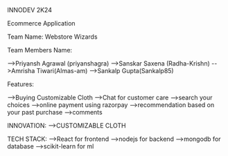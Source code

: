 INNODEV 2K24

Ecommerce Application

Team Name: Webstore Wizards

Team Members Name:

-->Priyansh Agrawal (priyanshagra)
-->Sanskar Saxena (Radha-Krishn)
-->Amrisha Tiwari(Almas-am)
-->Sankalp Gupta(Sankalp85)


Features:

-->Buying Customizable Cloth
-->Chat for customer care 
-->search your choices
-->online payment using razorpay
-->recommendation based on your past purchase
-->comments 

INNOVATION:
-->CUSTOMIZABLE CLOTH

TECH STACK:
-->React for frontend
-->nodejs for backend
-->mongodb for database 
-->scikit-learn for ml
